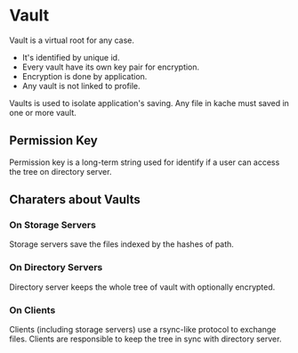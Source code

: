 # Vault

Vault is a virtual root for any case.

- It's identified by unique id.
- Every vault have its own key pair for encryption.
- Encryption is done by application.
- Any vault is not linked to profile.

Vaults is used to isolate application's saving. Any file in kache must saved in one or more vault.

## Permission Key
Permission key is a long-term string used for identify if a user can access the tree on directory server.

## Charaters about Vaults
### On Storage Servers
Storage servers save the files indexed by the hashes of path.

### On Directory Servers
Directory server keeps the whole tree of vault with optionally encrypted.

### On Clients
Clients (including storage servers) use a rsync-like protocol to exchange files. Clients are responsible to keep the tree in sync with directory server.
